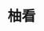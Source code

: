 ---
description: 即时没有 3d 眼镜，两眼对眼前后移动下也可以看出效果。别太久。
layout: post
results:
- primaryGenreName: Entertainment
  version: '1.0.2'
  formattedPrice: 免费
  genreIds:
  - '6016'
  - '6005'
  artworkUrl60: http://is1.mzstatic.com/image/thumb/Purple49/v4/32/2e/33/322e333c-4a57-7203-c718-56e08cd0ba8c/source/60x60bb.jpg
  userRatingCountForCurrentVersion: 3
  minimumOsVersion: '8.0'
  appletvScreenshotUrls: &a []
  sellerName: Ran Ao
  supportedDevices:
  - iPad2Wifi
  - iPad23G
  - iPhone4S
  - iPadThirdGen
  - iPadThirdGen4G
  - iPhone5
  - iPodTouchFifthGen
  - iPadFourthGen
  - iPadFourthGen4G
  - iPadMini
  - iPadMini4G
  - iPhone5c
  - iPhone5s
  - iPhone6
  - iPhone6Plus
  - iPodTouchSixthGen
  genres:
  - 娱乐
  - 社交
  currentVersionReleaseDate: '2016-04-19T20:05:54Z'
  trackName: 柚看
  isVppDeviceBasedLicensingEnabled: true
  description: '柚看

    你的另一个真实世界


    柚看是一个支持全景VR内容和3D电影的影音娱乐平台。

    支持播放VR全景视频，360°真实临场体验，挑战视听感官极限。

    宅男看片神器，女神汹汹来袭，鼻息近在咫尺。

    海量3D电影大片，为您打造私人IMAX影院，独享沉浸式3D影音体验。

    更有达人、美女主播在线互动，带你进入一个专属于你的新世界。'
  price: 0
  trackId: 1100619970
  releaseDate: '2016-04-19T20:05:54Z'
  advisories:
  - 频繁/强烈的成人/性暗示题材
  - 偶尔/轻微的色情内容或裸露
  - 偶尔/轻微的卡通或幻想暴力
  - 偶尔/轻微的亵渎或低俗幽默
  - 偶尔/轻微的惊悚/恐怖题材
  - 偶尔/轻微的现实暴力
  screenshotUrls:
  - http://a2.mzstatic.com/us/r30/Purple49/v4/b6/d7/f4/b6d7f4ea-a11d-d43e-8fc5-72b52f1d0c67/screen1136x1136.jpeg
  - http://a2.mzstatic.com/us/r30/Purple49/v4/5a/0b/84/5a0b84e4-91a3-4d17-5072-cf9d7db5fc7a/screen1136x1136.jpeg
  - http://a2.mzstatic.com/us/r30/Purple49/v4/1e/00/5c/1e005c33-c427-97b5-7211-459d8cdb395d/screen1136x1136.jpeg
  - http://a1.mzstatic.com/us/r30/Purple49/v4/a5/3f/32/a53f32e6-ca16-3534-c9ba-ab9c24dfdab5/screen1136x1136.jpeg
  - http://a1.mzstatic.com/us/r30/Purple1/v4/6f/38/38/6f3838db-d341-d38e-596a-0ab4187f5027/screen1136x1136.jpeg
  artistViewUrl: https://itunes.apple.com/cn/developer/ran-ao/id994908084?uo=4
  primaryGenreId: 6016
  averageUserRatingForCurrentVersion: 5
  kind: software
  fileSizeBytes: '21061953'
  bundleId: com.youseevr.yousee
  trackContentRating: 17+
  contentAdvisoryRating: 17+
  trackCensoredName: 柚看
  isGameCenterEnabled: false
  artistName: Ran Ao
  languageCodesISO2A:
  - EN
  - KO
  - ZH
  features: *a
  wrapperType: software
  artworkUrl512: http://is1.mzstatic.com/image/thumb/Purple49/v4/32/2e/33/322e333c-4a57-7203-c718-56e08cd0ba8c/source/512x512bb.jpg
  artworkUrl100: http://is1.mzstatic.com/image/thumb/Purple49/v4/32/2e/33/322e333c-4a57-7203-c718-56e08cd0ba8c/source/100x100bb.jpg
  trackViewUrl: https://geo.itunes.apple.com/cn/app/you-kan/id1100619970?mt=8&uo=4
  artistId: 994908084
  currency: CNY
  ipadScreenshotUrls: *a
category: 娱乐
tags: tag1
resultCount: 1
title: 柚看

---